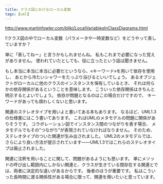 ```yaml
---
title: クラス図におけるローカル変数
tags: [uml]
---
```


http://www.martinfowler.com/bliki/LocalVariablesInClassDiagrams.html

!!クラス図の中でローカル変数（パラメータや一時変数など）をどうやって表していますか？

単に「表してねー」と言うかもしれませんね。
私もこれまで必要になった覚えがありません。
使われていたとしても、役に立ったという話は聞きません。

もし本当に本当に本当に必要だというなら、&laquo;キーワード&raquo;を用いて依存を使用し、
あとから冷たいシャワーをたっぷり浴びるといいでしょう。
あるオブジェクトがローカルに他のクラスのインスタンスを保有しているとき、
それは何らかの依存関係があるということを意味します。
こういった依存関係はきちんと明示するとよいでしょう。
依存が問題となるのはこの場合だけですので、
キーワードがあっても煩わしくないと思います。

関連のステレオタイプを用いよと書いてある本もあります。
なるほど、UML1.3の仕様書にはこう書いてあります。
これはUMLのメタモデルの問題に関係がありそうです。
コラボレーション図でインスタンス間のつながりを表す場合、
メタモデルでもその"つながり"が表現されていなければなりません。
そのため、ステレオタイプのついた関連が生み出されました。
UML2のメタモデルでは、さらにより良い方法が提示されています——UML1.3ではこれらのステレオタイプは廃止されました。

関連に注釈を用いることに関して、問題があるようにも思います。
単にメソッドの呼び出し範囲内にしかない関連と、クラスが生きている間存在する関連とでは、両者に決定的な違いがあるからです。
後者のほうが重要です。
私はこういった長時間に渡る関係性がある場合に限って、関連を用いたいと思っています。
